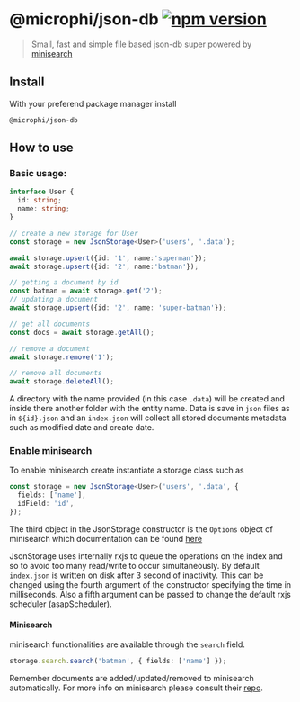 # @microphi/json-db [![npm version](https://badge.fury.io/js/%40microphi%2Fjsob-db.svg)](https://badge.fury.io/js/%40microphi%2Fjson-db)

> Small, fast and simple file based json-db super powered by [minisearch](https://github.com/lucaong/minisearch)

## Install
With your preferend package manager install
```
@microphi/json-db
```

## How to use
### Basic usage:
```typescript
interface User {
  id: string;
  name: string;
}

// create a new storage for User
const storage = new JsonStorage<User>('users', '.data');

await storage.upsert({id: '1', name:'superman'});
await storage.upsert({id: '2', name:'batman'});

// getting a document by id
const batman = await storage.get('2');
// updating a document
await storage.upsert({id: '2', name: 'super-batman'});

// get all documents
const docs = await storage.getAll();

// remove a document
await storage.remove('1');

// remove all documents
await storage.deleteAll();

```
A directory with the name provided (in this case `.data`) will be created and inside there another folder with the entity name.
Data is save in `json` files as in `${id}.json` and an `index.json` will collect all stored documents metadata such as modified date and create date.

### Enable minisearch
To enable minisearch create instantiate a storage class such as
```typescript
const storage = new JsonStorage<User>('users', '.data', {
  fields: ['name'],
  idField: 'id',
});
```
The third object in the JsonStorage constructor is the `Options` object of minisearch which documentation can be found [here](https://lucaong.github.io/minisearch/classes/MiniSearch.MiniSearch.html#constructor)

JsonStorage uses internally rxjs to queue the operations on the index and so to avoid too many read/write to occur simultaneously. By default `index.json` is written on disk after 3 second of inactivity. This can be changed using the fourth argument of the constructor specifying the time in milliseconds. Also a fifth argument can be passed to change the default rxjs scheduler (asapScheduler).

#### Minisearch
minisearch functionalities are available through the `search` field.
```typescript
storage.search.search('batman', { fields: ['name'] });
```
Remember documents are added/updated/removed to minisearch automatically.
For more info on minisearch please consult their [repo](https://github.com/lucaong/minisearch).
